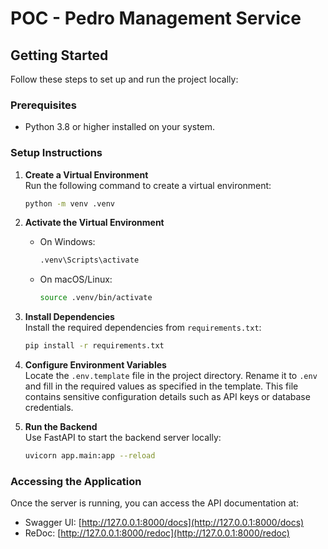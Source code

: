 # POC - Pedro Management Service
## Getting Started

Follow these steps to set up and run the project locally:

### Prerequisites
- Python 3.8 or higher installed on your system.

### Setup Instructions

1. **Create a Virtual Environment**  
    Run the following command to create a virtual environment:
    ```bash
    python -m venv .venv
    ```

2. **Activate the Virtual Environment**  
    - On Windows:
      ```bash
      .venv\Scripts\activate
      ```
    - On macOS/Linux:
      ```bash
      source .venv/bin/activate
      ```

3. **Install Dependencies**  
    Install the required dependencies from `requirements.txt`:
    ```bash
    pip install -r requirements.txt
    ```

4. **Configure Environment Variables**  
    Locate the `.env.template` file in the project directory. Rename it to `.env` and fill in the required values as specified in the template. This file contains sensitive configuration details such as API keys or database credentials.

5. **Run the Backend**  
    Use FastAPI to start the backend server locally:
    ```bash
    uvicorn app.main:app --reload
    ```

### Accessing the Application
Once the server is running, you can access the API documentation at:
- Swagger UI: [http://127.0.0.1:8000/docs](http://127.0.0.1:8000/docs)
- ReDoc: [http://127.0.0.1:8000/redoc](http://127.0.0.1:8000/redoc)